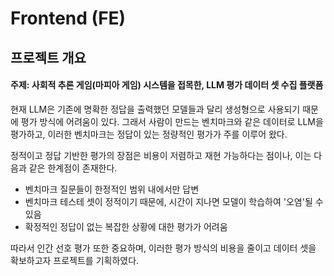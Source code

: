 # Frontend (FE)

## 프로젝트 개요
#### 주제: 사회적 추론 게임(마피아 게임) 시스템을 접목한, LLM 평가 데이터 셋 수집 플랫폼
현재 LLM은 기존에 명확한 정답을 출력했던 모델들과 달리 생성형으로 사용되기 때문에 평가 방식에 어려움이 있다. 그래서 사람이 만드는 벤치마크와 같은 데이터로 LLM을 평가하고, 이러한 벤치마크는 정답이 있는 정량적인 평가가 주를 이루어 왔다.

정적이고 정답 기반한 평가의 장점은 비용이 저렴하고 재현 가능하다는 점이나, 이는 다음과 같은 한계점이 존재한다.

- 벤치마크 질문들이 한정적인 범위 내에서만 답변
- 벤치마크 테스테 셋이 정적이기 때문에, 시간이 지나면 모델이 학습하여 '오염'될 수 있음
- 확정적인 정답이 없는 복잡한 상황에 대한 평가가 어려움

따라서 인간 선호 평가 또한 중요하며, 이러한 평가 방식의 비용을 줄이고 데이터 셋을 확보하고자 프로젝트를 기획하였다.
